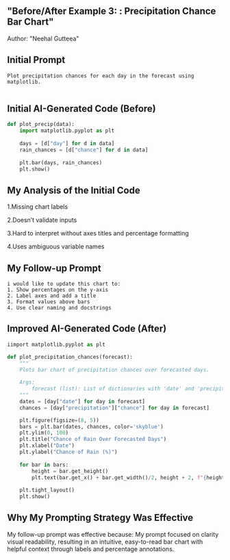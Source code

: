 ## "Before/After Example 3: : Precipitation Chance Bar Chart"
Author: "Neehal Gutteea"

## Initial Prompt

```
Plot precipitation chances for each day in the forecast using matplotlib.


```

## Initial AI-Generated Code (Before)

```python
def plot_precip(data):
    import matplotlib.pyplot as plt
    
    days = [d["day"] for d in data]
    rain_chances = [d["chance"] for d in data]
    
    plt.bar(days, rain_chances)
    plt.show()

```

## My Analysis of the Initial Code

1.Missing chart labels

2.Doesn’t validate inputs

3.Hard to interpret without axes titles and percentage formatting

4.Uses ambiguous variable names

## My Follow-up Prompt

```
i would like to update this chart to:
1. Show percentages on the y-axis
2. Label axes and add a title
3. Format values above bars
4. Use clear naming and docstrings

```

## Improved AI-Generated Code (After)

```python
iimport matplotlib.pyplot as plt

def plot_precipitation_chances(forecast):
    """
    Plots bar chart of precipitation chances over forecasted days.
    
    Args:
        forecast (list): List of dictionaries with 'date' and 'precipitation' -> 'chance'.
    """
    dates = [day["date"] for day in forecast]
    chances = [day["precipitation"]["chance"] for day in forecast]

    plt.figure(figsize=(8, 5))
    bars = plt.bar(dates, chances, color='skyblue')
    plt.ylim(0, 100)
    plt.title("Chance of Rain Over Forecasted Days")
    plt.xlabel("Date")
    plt.ylabel("Chance of Rain (%)")
    
    for bar in bars:
        height = bar.get_height()
        plt.text(bar.get_x() + bar.get_width()/2, height + 2, f"{height}%", ha='center')
    
    plt.tight_layout()
    plt.show()


```

## Why My Prompting Strategy Was Effective

My follow-up prompt was effective because:
My prompt focused on clarity
visual readability, resulting in an intuitive, 
easy-to-read bar chart with helpful context through labels and percentage annotations.
